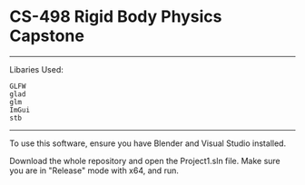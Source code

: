 # CS-498 Rigid Body Physics Capstone

------------------------------------

Libaries Used:

	GLFW
	glad
	glm
	ImGui
	stb
	
-------------------------------------

To use this software, ensure you have
Blender and Visual Studio installed.

Download the whole repository and open
the Project1.sln file. Make sure you are 
in "Release" mode with x64, and run.
